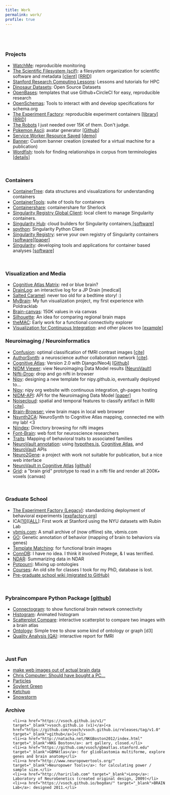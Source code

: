 ```yaml
---
title: Work
permalink: work/
profile: true
---
```


<p style="padding-top:40px">
</p>

<h3><strong>Projects</strong></h3>
<ul>
	<li><a href="https://vsoch.github.io/watchme/" target="_blank">WatchMe</a>: reproducible monitoring</li>
	<li><a href="https://sci-f.github.io" target="_blank">The Scientific Filesystem (scif)</a>: a filesystem organization for scientific software and metadata
       <a href="https://github.com/vsoch/scif" target="_blank">[client]</a>
       <a href="https://scicrunch.org/scicrunch/Resources/record/nlx_144509-1/SCR_016105/resolver?q=SCIF&l=" target="_blank">[RRID]</a></li>
	<li><a href="https://vsoch.github.io/lessons/" target="_blank">Stanford Research Computing Lessons</a>: Lessons and tutorials for HPC</li>
	<li><a href="https://vsoch.github.io/datasets/" target="_blank">Dinosaur Datasets</a>: Open Source Datasets</li>
	<li><a href="https://openbases.github.io/" target="_blank">OpenBases</a>: templates that use Github+CircleCI for easy, reproducible research</li>
	<li><a href="https://openschemas.github.io/" target="_blank">OpenSchemas</a>: Tools to interact with and develop specifications for schema.org</li>
	<li><a href="https://expfactory.github.io/" target="_blank">The Experiment Factory</a>: reproducible experiment containers 
       <a href="https://expfactory.github.io/experiments/" target="_blank">[library]</a>
       <a href="https://scicrunch.org/scicrunch/Resources/record/nlx_144509-1/SCR_016107/resolver?q=SCR_016107&l=SCR_016107" target="_blank">[RRID]</a></li>
	<li><a href="https://vsoch.github.io/robots/" target="_blank">The Robots</a> I just needed over 15K of them. Don't judge.</li>
	<li><a href="http://vsoch.github.io/2016/pokemon-ascii/" target="_blank">Pokemon Ascii</a>: avatar generator [<a href="https://github.com/vsoch/pokemon-ascii" target="_blank">Github</a>]</li>
	<li><a href="http://vsoch.github.io/2016/service-worker-resource-saver/" target="_blank">Service Worker Resource Saved</a> [<a href="https://vsoch.github.io/resource-saver/" target="_blank">demo</a>]</li>
	<li><a href="https://github.com/vsoch/banner-maker" target="_blank">Banner</a>: Custom banner creation (created for a virtual machine for a publication)</li>
       <li><a href="https://www.github.com/word-fish" target="_blank">Wordfish</a>: tools for finding relationships in corpus from terminologies <a href="http://vsoch.github.io/2016/2016-wordfish/" target="_blank"> [details]</a></li>
</ul>
&nbsp;


<h3><strong>Containers</strong></h3>
<ul>
	<li><a href="https://singularityhub.github.io/container-tree/" target="_blank">ContainerTree</a>: data structures and visualizations for understanding containers</li>
	<li><a href="https://singularityhub.github.io" target="_blank">ContainerTools</a>: suite of tools for containers</li>
	<li><a href="https://vsoch.github.io/containershare/" target="_blank">Containershare</a>: containershare for Sherlock</li>
	<li><a href="https://singularityhub.github.io/sregistry-cli/" target="_blank">Singularity Registry Global Client</a>: local client to manage Singularity containers.</li>
	<li><a href="https://www.singularity-hub.org" target="_blank">Singularity Hub</a>: cloud builders for Singularity containers<a href="https://www.singularity-hub.org" target="_blank"> [software]</a></li>
	<li><a href="https://singularityhub.github.io/singularity-cli/" target="_blank">spython</a>: Singularity Python Client</li>
	<li><a href="https://www.singularityhub.github.io/sregistry" target="_blank">Singularity Registry</a>: serve your own registry of Singularity containers<a href="https://www.singularityhub.github.io/sregistry" target="_blank"> [software]</a><a href="http://joss.theoj.org/papers/050362b7e7691d2a5d0ebed8251bc01e" target="_blank">[paper]</a></li>
	<li><a href="https://singularityware.github.io" target="_blank">Singularity</a>: developing tools and applications for container based analyses <a href="https://www.github.com/singularityware" target="_blank"> [software]</a></li>
</ul>
&nbsp;

<h3><strong>Visualization and Media</strong></h3>
<ul>
	<li><a href="https://vsoch.github.io/brain-matrix/ca.html" target="_blank">Cognitive Atlas Matrix</a>: red or blue brain?</li>
	<li><a href="https://vsoch.github.io/drain-log" target="_blank">DrainLog</a>: an interactive log for a JP Drain [medical]</li>
	<li><a href="https://vsoch.github.io/salted-caramel/" target="_blank">Salted Caramel</a>: never too old for a bedtime story! :)</li>
	<li><a href="https://vsoch.github.io/mybrain" target="_blank">MyBrain</a>: My fun visualization project, my first experience with Poldracklab</li>
	<li><a href="https://vsoch.github.io/brain-canvas" target="_blank">Brain-canvas</a>: 150K values in via canvas</li>
	<li><a href="https://vsoch.github.io/brainsilouette/" target="_blank">Silhouette</a>: An idea for comparing regional brain maps</li>
	<li><a href="https://www.github.com/vsoch/theMAC" target="_blank">theMAC</a>: Early work for a functional connectivity explorer</li>
       <li><a href="https://github.com/vsoch/visci" target="_blank">Visualization for Continuous Integration</a>: and other places too [<a href="https://github.com/vsoch/visualization-ci" target="_blank">example</a>]</li>

</ul>

<h3><strong>Neuroimaging / Neuroinformatics</strong></h3>
<ul>
	<li><a href="https://github.com/vsoch/image-comparison-thresholding" target="_blank">Confusion</a>: optimal classification of fMRI contrast images [<a href="http://journal.frontiersin.org/article/10.3389/fnins.2015.00418/full" target="_blank">cite</a>]</li>
	<li><a href="https://github.com/vsoch/authorSynth-www" target="_blank">AuthorSynth</a>: a neuroscience author collaboration network [<a href="https://journal.frontiersin.org/article/10.3389/fninf.2015.00006/abstract" target="_blank">cite</a>].</li>
	<li><a href="http://vsoch.github.io/2016/cogat-neo4j/" target="_blank">Cognitive Atlas</a>: Version 2.0 with Django/Neo4j [<a href="github.com/vsoch/cogat-docker" target="_blank">Github</a>]</li>
	<li><a href="http://vsoch.github.io/nidmviewer" target="_blank">NIDM Viewer</a>: view Neuroimaging Data Model results [<a href="http://neurovault.org/collections/877/fsl_course_av.nidm" target="_blank">NeuroVault</a>]</li>
	<li><a href="https://vsoch.github.io/nifti-drop" target="_blank">Nifti-Drop</a>: drop and go nifti in browser</li>
	<li><a href="https://vsoch.github.io/nipy" target="_blank">Nipy</a>: designing a new template for nipy.github.io, eventually deployed to...</li>
	<li><a href="http://www.nipy.org" target="_blank">Nipy</a>: nipy org website with continuous integration, gh-pages hosting</li>
       <li><a href="nidm-api.readthedocs.org" target="_blank">NIDM-API</a>: API for the Neuroimaging Data Model <a href="https://github.com/Brainhack-Proceedings-2015/Sochat-AMX-NIDM/blob/master/neuroimaging-data-model.pdf" target="_blank">[paper]</a></li>
	<li><a href="https://vsoch.github.io/noisecloud-www" target="_blank">Noisecloud</a>: spatial and temporal features to classify artifact in fMRI [<a href="http://journals.plos.org/plosone/article?id=10.1371/journal.pone.0095493" target="_blank">cite</a>].</li>
	<li><a href="http://npmjs.com/package/brain-browser" target="_blank">Brain-Browser:</a> view brain maps in local web browser</li>
	<li><a href="https://github.com/vsoch/nsynth2ca" target="_blank">Nsynth2CA</a>: NeuroSynth to Cognitive Atlas mapping, connected me with my lab! &lt;3</li>
	<li><a href="https://www.github.com/niindex/" target="_blank">Niindex</a>: Directory browsing for nifti images</li>
	<li><a href="https://vsoch.github.io/font-brain/" target="_blank">Font-Brain</a>: web font for neuroscience researchers</li>
	<li><a href="https://github.com/vsoch/traits" target="_blank">Traits</a>: Mapping of behavioral traits to associated families</li>
	<li><a href="https://github.com/vsoch/neurovault-annotation" target="_blank">NeuroVault annotation</a>: using <a href="https://hypothes.is" target="_blank">hypothes.is</a>, <a href="http://www.cognitiveatlas.org" target="_blank">Cognitive Atlas</a>, and <a href="https://www.neurovault.org" target="_blank">NeuroVault</a> APIs</li>
	<li><a href="https://github.com/vsoch/n2g" target="_blank">Neuro2Gene</a>: a project with work not suitable for publication, but a nice web interface</li>
	<li><a href="https://github.com/vsoch/cogat-neurovault/" target="_blank">NeuroVault in Cognitive Atlas</a> 
       <a href="https://github.com/vsoch/cogat-neurovault" target="_blank">[github]</a></li>
	<li><a href="https://github.com/vsoch/python-brain-viewer" target="_blank">Grid</a>: a "brain grid" prototype to read in a nifti file and render all 200K+ voxels (canvas)</li>
</ul>


&nbsp;
<h3><strong>Graduate School</strong></h3>
<ul>
	<li><a href="https://expfactory.github.io" target="_blank">The Experiment Factory (Legacy)</a>: standardizing deployment of behavioral experiments <a href="http://www.expfactory.org" target="_blank">[expfactory.org]</a></li>
	<li>ICA[<a href="https://vsoch.github.io/vbmis.com/projects/NYU10/">10</a>][<a href="https://vsoch.github.io/vbmis.com/projects/NYUALL/">ALL</a>]: First work at Stanford using the NYU datasets with Rubin Lab</li>
	<li><a href="https://www.github.com/vbmis.com">vbmis.com</a>: A small archive of (now offline) site, vbmis.com</li>
	<li><a href="http://vsoch.github.io/gene-ontology">GO</a>: Genetic annotation of behavior (mapping of brain to behaviors via genes)</li>
	<li><a href="https://www.github.com/vsoch/pyCorr" target="_blank">Template Matching</a>: for functional brain images</li>
	<li><a href="https://vsoch.github.io/vbmis.com/projects/conndb/" target="_blank">ConnDB</a>: I have no idea. I think it involved Protege, & I was terrified.</li>
	<li><a href="https://vsoch.github.io/vbmis.com/projects/ndar/" target="_blank">NDAR</a>: Summarizing data in NDAR</li>
	<li><a href="https://github.com/vsoch/potpourri" target="_blank">Potpourri</a>: Mixing up ontologies</li>
	<li><a href="https://github.com/vsoch/bmi-courses">Courses</a>: An old site for classes I took for my PhD, database is lost.</li>
        <li><a href=https://vsoch.github.io/wiki/ target="_blank">Pre-graduate school wiki (migrated to GitHub)</a></li>
</ul>
&nbsp;
<h3><strong>Pybraincompare Python Package [<a href="http://www.github.com/vsoch/pybraincompare" target="_blank">github</a>]</strong></h3>
<ul>
	<li><a href="https://vsoch.github.io/vbmis.com/projects/neurovault/connectogram.html" target="_blank">Connectogram</a>: to show functional brain network connectivity</li>
	<li><a href="https://vsoch.github.io/vbmis.com/projects/neurovault/histogram.html" target="_blank">Histogram</a>: Animated histogram</li>
	<li><a href="https://vsoch.github.io/vbmis.com/projects/neurovault/scatter_atlas.html" target="_blank">Scatterplot Compare</a>: interactive scatterplot to compare two images with a brain atlas</li>
	<li><a href="https://vsoch.github.io/vbmis.com/projects/neurovault/reverse_inference.html" target="_blank">Ontology</a>: Simple tree to show some kind of ontology or graph [d3]</li>
	<li><a href="https://vsoch.github.io/vbmis.com/projects/qa" target="_blank">Quality Analysis (QA)</a>: interactive report for fMRI</li>
</ul>
&nbsp;
<h3><strong>Just Fun</strong></h3>
<ul>
	<li><a href="https://github.com/vsoch/brainart" target="_blank">make web images out of actual brain data</a></li>
	<li><a href="https://vsoch.github.io/chris-computer" target="_blank">Chris Computer: Should have bought a PC...</a></li>
	<li><a href="https://vsoch.github.io/particles/" target="_blank">Particles</a></li>
	<li><a href="https://vsoch.github.io/soylent/" target="_blank">Soylent Green</a></li>
	<li><a href="https://vsoch.github.io/ketchup/" target="_blank">Ketchup</a></li>
	<li><a href="https://vsoch.github.io/snowstorm/" target="_blank">Snowstorm</a></li>
</ul>
<h3></h3>
<h3><strong>Archive</strong></h3>
<ul>

	<li><a href="https://vsoch.github.io/v1/" target="_blank">vsoch.github.io (v1)</a>[<a href="https://github.com/vsoch/vsoch.github.io/releases/tag/v1.0" target="_blank">github</a>]</li>
	<li><a href="http://natacha.net/NKGBoston2012/index.html" target="_blank">NKG Boston</a>: art gallery, closed.</li>
	<li><a href="https://github.com/vsoch/gbmatlas.stanford.edu" target="_blank">GBMAtlas</a>: for glioblastomia multiforme, explore genes and brain anatomy</li>
	<li><a href="http://www.neuropowertools.org/" target="_blank">Neuropower Tools</a>: for calculating power / sample size.</li>
	<li><a href="http://haririlab.com" target="_blank">Long</a>: Laboratory of NeuroGenetics (created original design, 2009)</li>
	<li><a href="https://vsoch.github.io/bogdan/" target="_blank">BRAIN Lab</a>: designed 2011.</li>
</ul>
